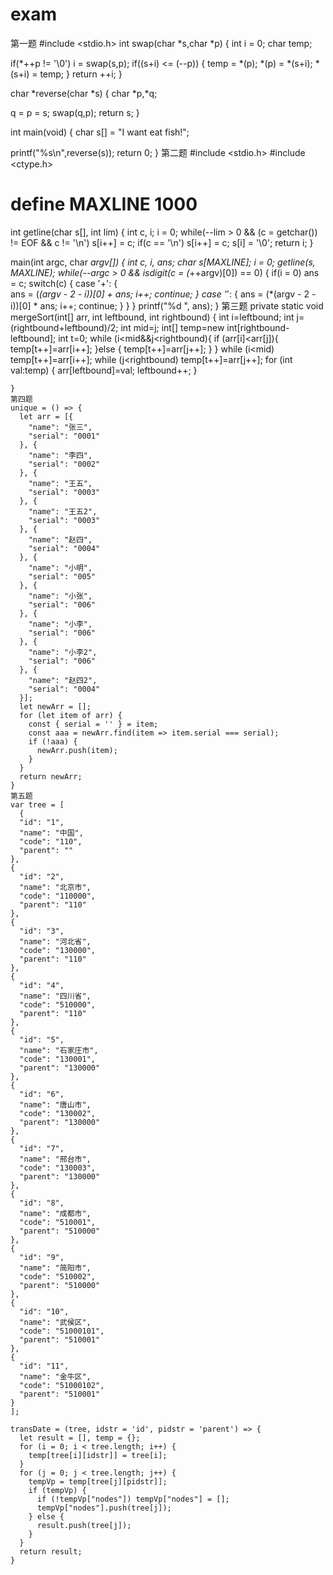 # exam
第一题
#include <stdio.h> 
int swap(char *s,char *p) 
{ 
   int i = 0; 
   char temp; 


   if(*++p != '\0') 
      i = swap(s,p); 
   if((s+i) <= (--p)) 
   { 
      temp = *(p); 
      *(p) = *(s+i); 
 *(s+i) = temp; 
   } 
   return ++i; 
} 


char *reverse(char *s) 
{ 
   char *p,*q; 


   q = p = s; 
   swap(q,p); 
   return s; 
} 

int main(void) 
{ 
   char s[] = "I want eat fish!"; 


   printf("%s\n",reverse(s)); 
   return 0; 
}
第二题
#include <stdio.h>
#include <ctype.h>

# define MAXLINE 1000

int getline(char s[], int lim)
{
	int c, i;
	i = 0;
	while(--lim > 0 && (c = getchar()) != EOF && c != '\n')
		s[i++] = c;
	if(c == '\n')
		s[i++] = c;
	s[i] = '\0';
	return i; 
} 

main(int argc, char *argv[])
{
	int c, i, ans;
	char s[MAXLINE];
	i = 0;
	getline(s, MAXLINE);
	while(--argc > 0 && isdigit(c = (*++argv)[0]) == 0)
	{
		if(i = 0)
			ans = c;
		switch(c)
		{
			case '+':
			{	
				ans = (*(argv - 2 - i))[0] + ans;
				i++;
				continue;
			}
			case '*':
			{
				ans = (*(argv - 2 - i))[0] * ans;
				i++;
				continue;
			}
		}
	}
	printf("%d ", ans); 
}
第三题
private static void mergeSort(int[] arr, int leftbound, int rightbound) {
        int i=leftbound;
        int j=(rightbound+leftbound)/2;
        int mid=j;
        int[] temp=new int[rightbound-leftbound];
        int t=0;
        while (i<mid&&j<rightbound){
            if (arr[i]<arr[j]){
                temp[t++]=arr[i++];
            }else {
                temp[t++]=arr[j++];
            }
        }
        while (i<mid) temp[t++]=arr[i++];
        while (j<rightbound) temp[t++]=arr[j++];
        for (int val:temp) {
            arr[leftbound]=val;
            leftbound++;
        }

    }
    第四题
    unique = () => {
	  let arr = [{
	    "name": "张三",
	    "serial": "0001"
	  }, {
	    "name": "李四",
	    "serial": "0002"
	  }, {
	    "name": "王五",
	    "serial": "0003"
	  }, {
	    "name": "王五2",
	    "serial": "0003"
	  }, {
	    "name": "赵四",
	    "serial": "0004"
	  }, {
	    "name": "小明",
	    "serial": "005"
	  }, {
	    "name": "小张",
	    "serial": "006"
	  }, {
	    "name": "小李",
	    "serial": "006"
	  }, {
	    "name": "小李2",
	    "serial": "006"
	  }, {
	    "name": "赵四2",
	    "serial": "0004"
	  }];
	  let newArr = [];
	  for (let item of arr) {
	    const { serial = '' } = item;
	    const aaa = newArr.find(item => item.serial === serial);
	    if (!aaa) {
	      newArr.push(item);
	    }
	  }
	  return newArr;
	}
    第五题
    var tree = [
	  {
      "id": "1",
      "name": "中国",
      "code": "110",
      "parent": ""
    },
    {
      "id": "2",
      "name": "北京市",
      "code": "110000",
      "parent": "110"
    },
    {
      "id": "3",
      "name": "河北省",
      "code": "130000",
      "parent": "110"
    },
    {
      "id": "4",
      "name": "四川省",
      "code": "510000",
      "parent": "110"
    },
    {
      "id": "5",
      "name": "石家庄市",
      "code": "130001",
      "parent": "130000"
    },
    {
      "id": "6",
      "name": "唐山市",
      "code": "130002",
      "parent": "130000"
    },
    {
      "id": "7",
      "name": "邢台市",
      "code": "130003",
      "parent": "130000"
    },
    {
      "id": "8",
      "name": "成都市",
      "code": "510001",
      "parent": "510000"
    },
    {
      "id": "9",
      "name": "简阳市",
      "code": "510002",
      "parent": "510000"
    },
    {
      "id": "10",
      "name": "武侯区",
      "code": "51000101",
      "parent": "510001"
    },
    {
      "id": "11",
      "name": "金牛区",
      "code": "51000102",
      "parent": "510001"
    }
	];
	
	transDate = (tree, idstr = 'id', pidstr = 'parent') => {
	  let result = [], temp = {};
	  for (i = 0; i < tree.length; i++) {
	    temp[tree[i][idstr]] = tree[i];
	  }
	  for (j = 0; j < tree.length; j++) {
	    tempVp = temp[tree[j][pidstr]];
	    if (tempVp) {
	      if (!tempVp["nodes"]) tempVp["nodes"] = [];
	      tempVp["nodes"].push(tree[j]);
	    } else {
	      result.push(tree[j]);
	    }
	  }
	  return result;
	}
